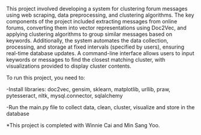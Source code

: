 This project involved developing a system for clustering forum messages using web scraping, data preprocessing, and clustering algorithms. 
The key components of the project included extracting messages from online forums, converting them into vector representations using Doc2Vec, and applying clustering algorithms to group similar messages based on keywords. 
Additionally, the system automates the data collection, processing, and storage at fixed intervals (specified by users), ensuring real-time database updates. 
A command-line interface allows users to input keywords or messages to find the closest matching cluster, with visualizations provided to display cluster contents.


To run this project, you need to:

-Install libraries: doc2vec, gensim, sklearn, matplotlib, urllib, praw, pytesseract, nltk, mysql.connector, sqlalchemy

-Run the main.py file to collect data, clean, cluster, visualize and store in the database

*This project is completed with Winnie Cai and Min Sang Yoo.
